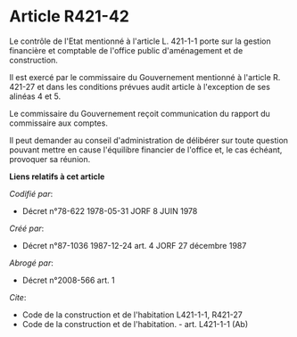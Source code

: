 # Article R421-42

Le contrôle de l'Etat mentionné à l'article L. 421-1-1 porte sur la gestion financière et comptable de l'office public
d'aménagement et de construction.

Il est exercé par le commissaire du Gouvernement mentionné à l'article R. 421-27 et dans les conditions prévues audit article
à l'exception de ses alinéas 4 et 5.

Le commissaire du Gouvernement reçoit communication du rapport du commissaire aux comptes.

Il peut demander au conseil d'administration de délibérer sur toute question pouvant mettre en cause l'équilibre financier de
l'office et, le cas échéant, provoquer sa réunion.

**Liens relatifs à cet article**

_Codifié par_:

  - Décret n°78-622 1978-05-31 JORF 8 JUIN 1978

_Créé par_:

  - Décret n°87-1036 1987-12-24 art. 4 JORF 27 décembre 1987

_Abrogé par_:

  - Décret n°2008-566 art. 1

_Cite_:

  - Code de la construction et de l'habitation L421-1-1, R421-27
  - Code de la construction et de l'habitation. - art. L421-1-1 (Ab)
